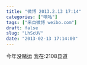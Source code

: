 ```yaml
---
title: "微博 2013.2.13 17:14"
categories: ["嘀咕"]
tags: ["来自微博 weibo.com"]
draft: false
slug: "LhScUV"
date: "2013-02-13 17:14:00"
---
```


<p>今年没赌运 我在:2108县道 ​​​​</p>
